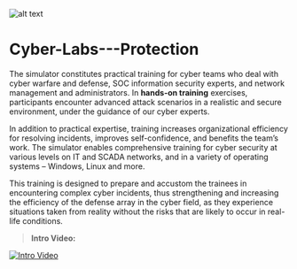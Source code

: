 ![alt text](https://www.msspalert.com/wp-content/uploads/2017/12/digital-service-provider-network-iot.jpg)
# Cyber-Labs---Protection

The simulator constitutes practical training for cyber teams who deal with cyber warfare and defense, SOC information security experts, and network management and administrators. In **hands-on training** exercises, participants encounter advanced attack scenarios in a realistic and secure environment, under the guidance of our cyber experts.


In addition to practical expertise, training increases organizational efficiency for resolving incidents, improves self-confidence, and benefits the team’s work. The simulator enables comprehensive training for cyber security at various levels on IT and SCADA networks, and in a variety of operating systems – Windows, Linux and more.

This training is designed to prepare and accustom the trainees in encountering complex cyber incidents, thus strengthening and increasing the efficiency of the defense array in the cyber field, as they experience situations taken from reality without the risks that are likely to occur in real-life conditions.

>**Intro Video:**

[![Intro Video](https://www.scoopnest.com/images/VideoPlayer_Blue.png)](https://www.youtube.com/watch?v=-XGmllWZ5g4)

